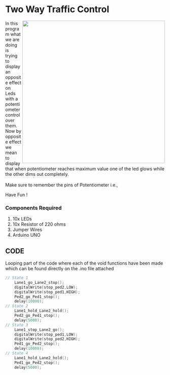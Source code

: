 <h1>Two Way Traffic Control</h1>

<div>
    <img width=450 align=right src="https://github.com/Curovearth/Dive-into-Electronics/blob/main/Basics%202/04-Potentiometer%20control%20of%202%20Leds/potentiometer%20control.png">
    <p>In this program what we are doing is trying to display an opposite effect on Leds with a potentiometer control over them. Now by opposite effect we mean to display that when potentiometer reaches maximum value one of the led glows while the other dims out completely.<br><br>
        Make sure to remember the pins of Potentiometer i.e.,</p>
</div>       
 
 
Have Fun !

<div>
  <h3>Components Required</h3>
  <ol>
    <li>10x LEDs</li>
    <li>10x Resistor of 220 ohms</li>
    <li>Jumper Wires</li>
    <li>Arduino UNO</li>
  </ol>
    
</div>


  
## CODE

Looping part of the code where each of the void functions have been made which can be found directly on the .ino file attached

```C++
// State 1
  	Lane1_go_Lane2_stop();
  	digitalWrite(stop_ped2,LOW);
  	digitalWrite(stop_ped1,HIGH);
  	Ped2_go_Ped1_stop();
	delay(10000);
// State 2
    Lane1_hold_Lane2_hold();
  	Ped2_go_Ped1_stop();
    delay(5000);
// State 3
    Lane1_stop_Lane2_go();
  	digitalWrite(stop_ped1,LOW);
  	digitalWrite(stop_ped2,HIGH);
  	Ped1_go_Ped2_stop();
    delay(10000);
// State 4
    Lane1_hold_Lane2_hold();
  	Ped1_go_Ped2_stop();
    delay(5000);

```
